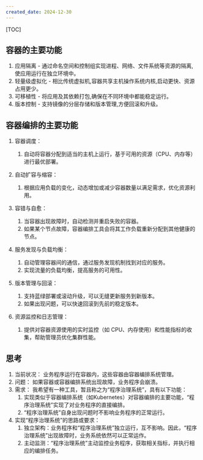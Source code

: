 ```yaml
---
created_date: 2024-12-30
---
```


[TOC]

## 容器的主要功能
1. 应用隔离 - 通过命名空间和控制组实现进程、网络、文件系统等资源的隔离,使应用运行在独立环境中。
2. 轻量级虚拟化 - 相比传统虚拟机,容器共享主机操作系统内核,启动更快、资源占用更少。
3. 可移植性 - 将应用及其依赖打包,确保在不同环境中都能稳定运行。
4. 版本控制 - 支持镜像的分层存储和版本管理,方便回滚和升级。

## 容器编排的主要功能
1. 容器调度：
    1. 自动将容器分配到适当的主机上运行，基于可用的资源（CPU、内存等）进行最优部署。

2. 自动扩容与缩容：
    1. 根据应用负载的变化，动态增加或减少容器数量以满足需求，优化资源利用。

3. 容错与自愈：
    1. 当容器出现故障时，自动检测并重启失败的容器。
    2. 如果某个节点故障，容器编排工具会将其工作负载重新分配到其他健康的节点。

4. 服务发现与负载均衡：
    1. 自动管理容器间的通信，通过服务发现机制找到对应的服务。
    2. 实现流量的负载均衡，提高服务的可用性。

5. 版本管理与回滚：
    1. 支持蓝绿部署或滚动升级，可以无缝更新服务到新版本。
    2. 如果出现问题，可以快速回滚到先前的稳定版本。

6. 资源监控和日志管理：
    1. 提供对容器资源使用的实时监控（如 CPU、内存使用）和性能指标的收集，帮助管理员优化集群性能。

## 思考
1. 当前状况： 业务程序运行在容器内，这些容器由容器编排系统管理。
2. 问题： 如果容器或容器编排系统出现故障，业务程序会崩溃。
3. 需求： 我希望有一种工具，暂且称之为“程序治理系统”，具有以下功能：
    1. 实现类似于容器编排系统（如Kubernetes）对容器编排的主要功能，“程序治理系统”实现了对业务程序的直接编排。
    2. “程序治理系统”自身出现问题时不影响业务程序的正常运行。
4. 实现“程序治理系统”的思路或要求：
    1. 独立架构：业务程序和“程序治理系统”独立运行，互不影响。因此，“程序治理系统”出现故障时，业务系统依然可以正常运作。
    2. 主动监测：“程序治理系统”主动监控业务程序，获取相关指标，并执行相应的编排任务。
